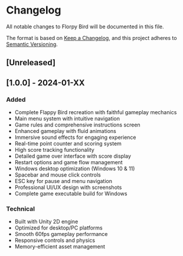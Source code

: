 # Changelog

All notable changes to Florpy Bird will be documented in this file.

The format is based on [Keep a Changelog](https://keepachangelog.com/en/1.0.0/),
and this project adheres to [Semantic Versioning](https://semver.org/spec/v2.0.0.html).

## [Unreleased]

## [1.0.0] - 2024-01-XX

### Added
- Complete Flappy Bird recreation with faithful gameplay mechanics
- Main menu system with intuitive navigation
- Game rules and comprehensive instructions screen
- Enhanced gameplay with fluid animations
- Immersive sound effects for engaging experience
- Real-time point counter and scoring system
- High score tracking functionality
- Detailed game over interface with score display
- Restart options and game flow management
- Windows desktop optimization (Windows 10 & 11)
- Spacebar and mouse click controls
- ESC key for pause and menu navigation
- Professional UI/UX design with screenshots
- Complete game executable build for Windows

### Technical
- Built with Unity 2D engine
- Optimized for desktop/PC platforms
- Smooth 60fps gameplay performance
- Responsive controls and physics
- Memory-efficient asset management